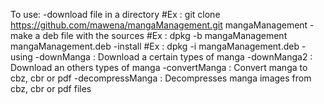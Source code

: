 To use:
	-download file in a directory
		#Ex : git clone https://github.com/mawena/mangaManagement.git mangaManagement
	-make a deb file with the sources
		#Ex : dpkg -b mangaManagement mangaManagement.deb
	-install
		#Ex : dpkg -i mangaManagement.deb
	-using
		-downManga : Download a certain types of manga
		-downManga2 : Download an others types of manga
		-convertManga : Convert manga to cbz, cbr or pdf
		-decompressManga : Decompresses manga images from cbz, cbr or pdf files
